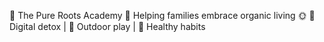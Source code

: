 🌱 The Pure Roots Academy
🌿 Helping families embrace organic living 🌞
📵 Digital detox | 🌾 Outdoor play | 🥗 Healthy habits
